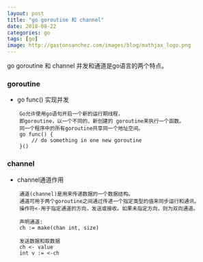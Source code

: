 ```yaml
---
layout: post
title: "go goroutine 和 channel"
date: 2018-08-22
categories: go
tags: [go]
image: http://gastonsanchez.com/images/blog/mathjax_logo.png
---
```

go goroutine 和 channel 并发和通道是go语言的两个特点。
<!-- more -->
### goroutine
* go func() 实现并发  
```
    Go允许使用go语句开启一个新的运行期线程， 
    即goroutine，以一个不同的、新创建的 goroutine来执行一个函数。 
    同一个程序中的所有goroutine共享同一个地址空间。
    go func() { 
        // do something in one new goroutine
    }()
```

### channel
* channel通道作用  
```
    通道(channel)是用来传递数据的一个数据结构。
    通道可用于两个goroutine之间通过传递一个指定类型的值来同步运行和通讯。
    操作符<-用于指定通道的方向，发送或接收。如果未指定方向，则为双向通道。
    
    声明通道:
    ch := make(chan int, size)
    
    发送数据和取数据
    ch <- value
    int v := <-ch
```
